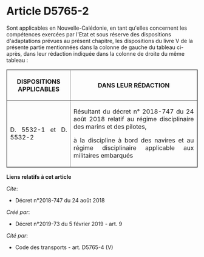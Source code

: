 # Article D5765-2

Sont applicables en Nouvelle-Calédonie, en tant qu'elles concernent les compétences exercées par l'Etat et sous réserve des
dispositions d'adaptations prévues au présent chapitre, les dispositions du livre V de la présente partie mentionnées dans la
colonne de gauche du tableau ci-après, dans leur rédaction indiquée dans la colonne de droite du même tableau :

<table border="1">
  <tbody>
    <tr>
      <th>

DISPOSITIONS APPLICABLES</th>
      <th>

DANS LEUR RÉDACTION</th>
    </tr>
    <tr>
      <td align="justify">

D. 5532-1 et D. 5532-2</td>
      <td align="justify">

Résultant du décret n° 2018-747 du 24 août 2018 relatif au régime disciplinaire des marins et des pilotes,

à la discipline à bord des navires et au régime disciplinaire applicable aux militaires embarqués</td>
    </tr>
  </tbody>
</table>

**Liens relatifs à cet article**

_Cite_:

  - Décret n°2018-747 du 24 août 2018

_Créé par_:

  - Décret n°2019-73 du 5 février 2019 - art. 9

_Cité par_:

  - Code des transports - art. D5765-4 (V)
